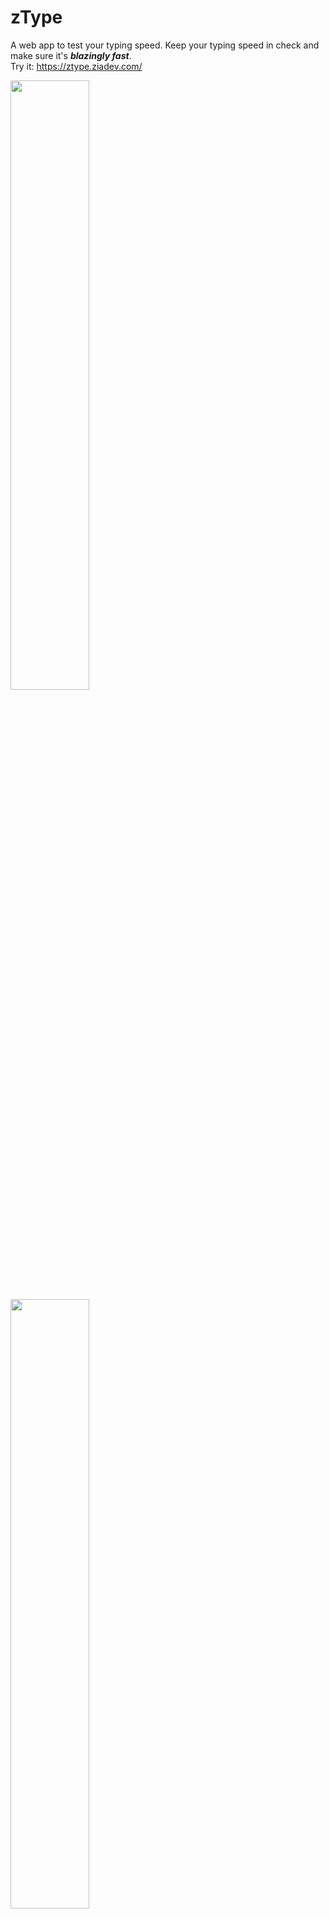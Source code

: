 # zType

A web app to test your typing speed. Keep your typing speed in check and make sure it's ***blazingly fast***.</br>
Try it: https://ztype.ziadev.com/


<img src="https://user-images.githubusercontent.com/45315917/211182281-6d84ed10-bd93-4b69-96a8-9faaad10f101.png" width="50%"></img> <img src="https://user-images.githubusercontent.com/45315917/211182285-88321679-9be1-477f-8d47-772f7806bb12.png" width="50%"></img> 
